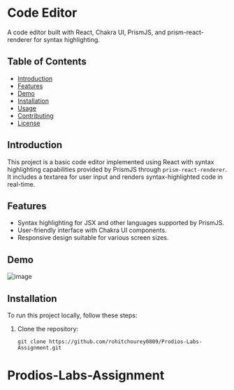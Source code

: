 # Code Editor

A code editor built with React, Chakra UI, PrismJS, and prism-react-renderer for syntax highlighting.

## Table of Contents

- [Introduction](#introduction)
- [Features](#features)
- [Demo](#demo)
- [Installation](#installation)
- [Usage](#usage)
- [Contributing](#contributing)
- [License](#license)

## Introduction

This project is a basic code editor implemented using React with syntax highlighting capabilities provided by PrismJS through `prism-react-renderer`. It includes a textarea for user input and renders syntax-highlighted code in real-time.

## Features

- Syntax highlighting for JSX and other languages supported by PrismJS.
- User-friendly interface with Chakra UI components.
- Responsive design suitable for various screen sizes.

## Demo

![image](https://github.com/rohitchourey0809/Prodios-Labs-Assignment/assets/97465195/eb5d074f-1a59-4525-9597-0a51de48b304)


## Installation

To run this project locally, follow these steps:

1. Clone the repository:

   ```
   git clone https://github.com/rohitchourey0809/Prodios-Labs-Assignment.git
   ```
# Prodios-Labs-Assignment
